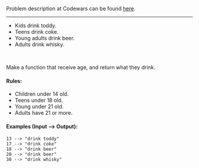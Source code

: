 Problem description at Codewars can be found
[here](https://www.codewars.com/kata/56170e844da7c6f647000063/train/python).

-------------

* Kids drink toddy.
* Teens drink coke.
* Young adults drink beer.
* Adults drink whisky.
<br>

Make a function that receive age, and return what they drink.

#### Rules:
* Children under 14 old.
* Teens under 18 old.
* Young under 21 old.
* Adults have 21 or more.

#### Examples (Input --> Output):
```
13 --> "drink toddy"
17 --> "drink coke"
18 --> "drink beer"
20 --> "drink beer"
30 --> "drink whisky"
```
